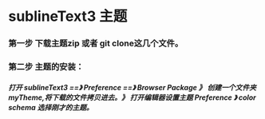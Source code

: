 # sublineText3 主题

### 第一步 下载主题zip 或者 git clone这几个文件。

### 第二步 主题的安装：

#####  打开 **sublineText3**  ==》 **Preference** ==》 Browser Package 》 创建一个文件夹 myTheme,将下载的文件拷贝进去。》 打开编辑器设置主题 Preference 》 color schema 选择刚才的主题。


